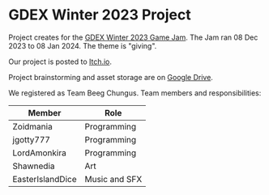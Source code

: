# GDEX Winter 2023 Project

Project creates for the [GDEX Winter 2023 Game Jam][gdex]. The Jam ran 08 Dec 2023 to 08 Jan 2024.
The theme is "giving".

Our project is posted to [Itch.io][itch].

Project brainstorming and asset storage are on [Google Drive][drive].

[gdex]: https://www.thegdex.com/gamejam
[itch]: https://zoidmania.itch.io/winter-gdex-2023
[drive]: https://drive.google.com/drive/folders/1_vYqE5lANCQOMpH3VYHCQLlzXFNhHwyi?usp=drive_link

We registered as Team Beeg Chungus. Team members and responsibilities:

| **Member**       | **Role**      |
|------------------|---------------|
| Zoidmania        | Programming   |
| jgotty777        | Programming   |
| LordAmonkira     | Programming   |
| Shawnedia        | Art           |
| EasterIslandDice | Music and SFX |

